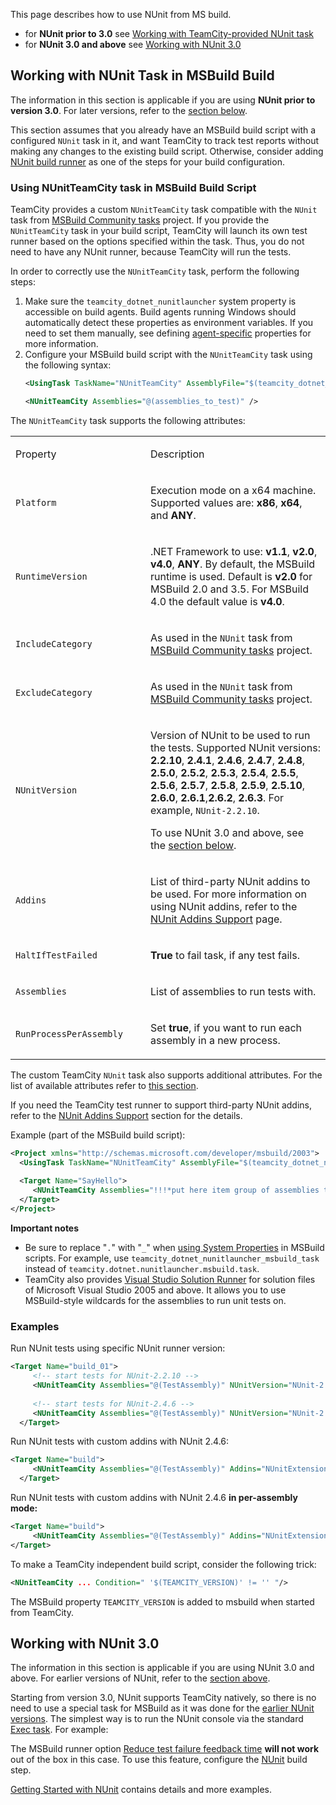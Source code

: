 [//]: # (title: NUnit for MSBuild)
[//]: # (auxiliary-id: NUnit for MSBuild)

This page describes how to use NUnit from MS build.
* for __NUnit prior to 3.0__ see [Working with TeamCity-provided NUnit task](#Working+with+NUnit+Task+in+MSBuild+Build)
* for __NUnit 3.0 and above__ see [Working with NUnit 3.0](#Working+with+NUnit+3.0)

## Working with NUnit Task in MSBuild Build

The information in this section is applicable if you are using __NUnit prior to version 3.0__. For later versions, refer to the [section below](#Working+with+NUnit+3.0).

This section assumes that you already have an MSBuild build script with a configured `NUnit` task in it, and want TeamCity to track test reports without making any changes to the existing build script. Otherwise, consider adding [NUnit build runner](nunit.md) as one of the steps for your build configuration.

### Using NUnitTeamCity task in MSBuild Build Script

TeamCity provides a custom `NUnitTeamCity` task compatible with the `NUnit` task from [MSBuild Community tasks](http://msbuildtasks.tigris.org/) project. If you provide the `NUnitTeamCity` task in your build script, TeamCity will launch its own test runner based on the options specified within the task. Thus, you do not need to have any NUnit runner, because TeamCity will run the tests.

In order to correctly use the `NUnitTeamCity` task, perform the following steps:
1. Make sure the `teamcity_dotnet_nunitlauncher` system property is accessible on build agents. Build agents running Windows should automatically detect these properties as environment variables. If you need to set them manually, see defining [agent-specific](project-and-agent-level-build-parameters.md#Agent+Level+Build+Parameters) properties for more information.
2. Configure your MSBuild build script with the `NUnitTeamCity` task using the following syntax:   
   ```XML
   <UsingTask TaskName="NUnitTeamCity" AssemblyFile="$(teamcity_dotnet_nunitlauncher_msbuild_task)" />

   <NUnitTeamCity Assemblies="@(assemblies_to_test)" />

   ```

The `NUnitTeamCity` task supports the following attributes:

<table><tr>

<td width="200">

Property

</td>

<td>

Description

</td></tr><tr>

<td>

`Platform`

</td>

<td>

Execution mode on a x64 machine. Supported values are: __x86__, __x64__, and __ANY__.

</td></tr><tr>

<td>

`RuntimeVersion`

</td>

<td>

.NET Framework to use: __v1.1__, __v2.0__, __v4.0__, __ANY__. By default, the MSBuild runtime is used. Default is __v2.0__ for MSBuild 2.0 and 3.5. For MSBuild 4.0 the default value is __v4.0__.

</td></tr><tr>

<td>

`IncludeCategory`

</td>

<td>

As used in the `NUnit` task from [MSBuild Community tasks](http://msbuildtasks.tigris.org/) project.

</td></tr><tr>

<td>

`ExcludeCategory`

</td>

<td>

As used in the `NUnit` task from [MSBuild Community tasks](http://msbuildtasks.tigris.org/) project.

</td></tr><tr>

<td>

`NUnitVersion`

</td>

<td>

Version of NUnit to be used to run the tests. Supported NUnit versions: __2.2.10__, __2.4.1__, __2.4.6__, __2.4.7__, __2.4.8__, __2.5.0__, __2.5.2__, __2.5.3__, __2.5.4__, __2.5.5__, __2.5.6__, __2.5.7__, __2.5.8__, __2.5.9__, __2.5.10__, __2.6.0__, __2.6.1__,__2.6.2__, __2.6.3__. For example, `NUnit-2.2.10`.

To use NUnit 3.0 and above, see the [section below](#Working+with+NUnit+3.0).

</td></tr><tr>

<td>

`Addins`

</td>

<td>

List of third-party NUnit addins to be used. For more information on using NUnit addins, refer to the [NUnit Addins Support](nunit-addins-support.md) page.

</td></tr><tr>

<td>

`HaltIfTestFailed`

</td>

<td>

__True__ to fail task, if any test fails.

</td></tr><tr>

<td>

`Assemblies`

</td>

<td>

List of assemblies to run tests with.

</td></tr><tr>

<td>

`RunProcessPerAssembly`

</td>

<td>

Set __true__, if you want to run each assembly in a new process.


</td></tr></table>


The custom TeamCity `NUnit` task also supports additional attributes. For the list of available attributes refer to [this section](#Using+NUnitTeamCity+task+in+MSBuild+Build+Script).

If you need the TeamCity test runner to support third-party NUnit addins, refer to the [NUnit Addins Support](nunit-addins-support.md) section for the details.

Example (part of the MSBuild build script):

```XML
<Project xmlns="http://schemas.microsoft.com/developer/msbuild/2003">
  <UsingTask TaskName="NUnitTeamCity" AssemblyFile="$(teamcity_dotnet_nunitlauncher_msbuild_task)"/>
 
  <Target Name="SayHello">
     <NUnitTeamCity Assemblies="!!!*put here item group of assemblies to run tests on*!!!"/>
  </Target>
</Project>

```

__Important notes__
* Be sure to replace "`.`" with "`_`" when [using System Properties](configuring-build-parameters.md#Using+Build+Parameters+in+the+Build+Scripts) in MSBuild scripts. For example, use `teamcity_dotnet_nunitlauncher_msbuild_task` instead of `teamcity.dotnet.nunitlauncher.msbuild.task`.
* TeamCity also provides [Visual Studio Solution Runner](visual-studio-sln.md) for solution files of Microsoft Visual Studio 2005 and above. It allows you to use MSBuild-style wildcards for the assemblies to run unit tests on.

### Examples

Run NUnit tests using specific NUnit runner version:

```XML
<Target Name="build_01">
     <!-- start tests for NUnit-2.2.10 -->
     <NUnitTeamCity Assemblies="@(TestAssembly)" NUnitVersion="NUnit-2.2.10"/>
 
     <!-- start tests for NUnit-2.4.6 -->
     <NUnitTeamCity Assemblies="@(TestAssembly)" NUnitVersion="NUnit-2.4.8"/>
  </Target>

```

Run NUnit tests with custom addins with NUnit 2.4.6:

```XML
<Target Name="build">
     <NUnitTeamCity Assemblies="@(TestAssembly)" Addins="NUnitExtension.RowTest.AddIn.dll" NUnitVersion="NUnit-2.4.6"/>
  </Target>

```

Run NUnit tests with custom addins with NUnit 2.4.6 __in per-assembly mode:__

```XML
<Target Name="build">
     <NUnitTeamCity Assemblies="@(TestAssembly)" Addins="NUnitExtension.RowTest.AddIn.dll" NUnitVersion="NUnit-2.4.6" RunProcessPerAssembly="True"/>
</Target>

```

To make a TeamCity independent build script, consider the following trick:

```XML
<NUnitTeamCity ... Condition=" '$(TEAMCITY_VERSION)' != '' "/>

```

The MSBuild property `TEAMCITY_VERSION` is added to msbuild when started from TeamCity.

## Working with NUnit 3.0

The information in this section is applicable if you are using NUnit 3.0 and above. For earlier versions of NUnit, refer to the [section above](#Working+with+NUnit+Task+in+MSBuild+Build).

Starting from version 3.0, NUnit supports TeamCity natively, so there is no need to use a special task for MSBuild as it was done for the [earlier NUnit versions](#Working+with+NUnit+Task+in+MSBuild+Build). The simplest way is to run the NUnit console via the standard [Exec task](https://msdn.microsoft.com/en-us/library/x8zx72cd.aspx). For example:

<include src="getting-started-with-nunit.md" include-id="msbuild-examples-nunit"/>

<note>

The MSBuild runner option [Reduce test failure feedback time](msbuild.md#General+Build+Runner+Options) __will not work__ out of the box in this case. To use this feature, configure the [NUnit](nunit.md) build step.
</note>

[Getting Started with NUnit](getting-started-with-nunit.md) contains details and more examples.
